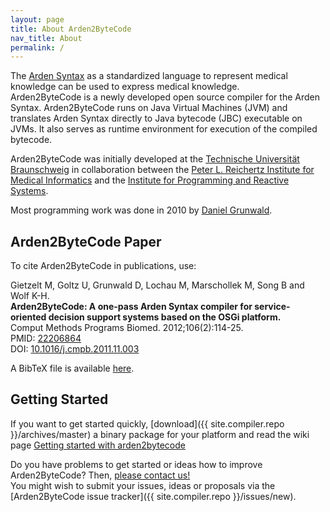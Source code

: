 ```yaml
---
layout: page
title: About Arden2ByteCode
nav_title: About
permalink: /
---
```


The [Arden Syntax](http://en.wikipedia.org/wiki/Arden_syntax) as a standardized language to represent medical knowledge can be used to express medical knowledge.  
Arden2ByteCode is a newly developed open source compiler for the Arden Syntax. Arden2ByteCode runs on Java Virtual Machines (JVM) and translates Arden Syntax directly to Java bytecode (JBC) executable on JVMs. It also serves as runtime environment for execution of the compiled bytecode.

Arden2ByteCode was initially developed at the [Technische Universität Braunschweig](http://www.tu-braunschweig.de/) in collaboration between the [Peter L. Reichertz Institute for Medical Informatics](http://www.plri.de/index.php?id=Arden2ByteCode) and the [Institute for Programming and Reactive Systems](http://www.ips.cs.tu-bs.de/).

Most programming work was done in 2010 by [Daniel Grunwald](https://github.com/dgrunwald).

## Arden2ByteCode Paper

To cite Arden2ByteCode in publications, use:

Gietzelt M, Goltz U, Grunwald D, Lochau M, Marschollek M, Song B and Wolf K-H.  
**Arden2ByteCode: A one-pass Arden Syntax compiler for service-oriented decision support systems based on the OSGi platform.**  
Comput Methods Programs Biomed. 2012;106(2):114-25.  
PMID: [22206864](http://www.ncbi.nlm.nih.gov/pubmed/22206864)  
DOI: [10.1016/j.cmpb.2011.11.003](http://dx.doi.org/10.1016/j.cmpb.2011.11.003)

A BibTeX file is available [here](/downloads/arden2bytecode.bib).

## Getting Started
If you want to get started quickly, [download]({{ site.compiler.repo }}/archives/master) a binary package for your platform and read the wiki page [Getting started with arden2bytecode](docs/getting-started-with-arden2bytecode)

Do you have problems to get started or ideas how to improve Arden2ByteCode? Then, [please contact us!](/contact)  
You might wish to submit your issues, ideas or proposals via the [Arden2ByteCode issue tracker]({{ site.compiler.repo }}/issues/new).